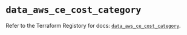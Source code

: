 # `data_aws_ce_cost_category`

Refer to the Terraform Registory for docs: [`data_aws_ce_cost_category`](https://www.terraform.io/docs/providers/aws/d/ce_cost_category).
